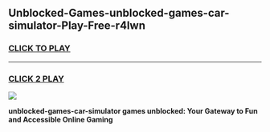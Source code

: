 
## Unblocked-Games-unblocked-games-car-simulator-Play-Free-r4lwn
<h3>
<a href="https://premium76.site?title=unblocked-games-car-simulator&ref=10A">CLICK TO PLAY</a></h3>
<hr>

<h3>
<a href="https://premium76.site?title=unblocked-games-car-simulator&ref=10A">CLICK 2 PLAY</a>
  
</h3>

<a href="https://premium76.site?title=unblocked-games-car-simulator&ref=10A"><img src="https://clearcache.store/games.png"></a>


**unblocked-games-car-simulator games unblocked: Your Gateway to Fun and Accessible Online Gaming**
